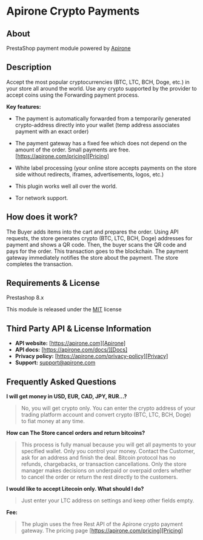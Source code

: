 # Apirone Crypto Payments

## About

PrestaShop payment module powered by [Apirone][Apirone]

## Description

Accept the most popular cryptocurrencies (BTC, LTC, BCH, Doge, etc.) in your store all around the world. Use any crypto supported by the provider to accept coins using the Forwarding payment process.

**Key features:**

* The payment is automatically forwarded from a temporarily generated crypto-address directly into your wallet (temp address associates payment with an exact order)

* The payment gateway has a fixed fee which does not depend on the amount of the order. Small payments are free. [https://apirone.com/pricing][Pricing]

* White label processing (your online store accepts payments on the store side without redirects, iframes, advertisements, logos, etc.)

* This plugin works well all over the world.

* Tor network support.

## How does it work?

The Buyer adds items into the cart and prepares the order. Using API requests, the store generates crypto (BTC, LTC, BCH, Doge) addresses for payment and shows a QR code. Then, the buyer scans the QR code and pays for the order. This transaction goes to the blockchain. The payment gateway immediately notifies the store about the payment. The store completes the transaction.

## Requirements & License

Prestashop 8.x

This module is released under the [MIT][MIT] license

## Third Party API & License Information

* **API website:** [https://apirone.com][Apirone]
* **API docs:** [https://apirone.com/docs/][Docs]
* **Privacy policy:** [https://apirone.com/privacy-policy][Privacy]
* **Support:** <support@apirone.com>

## Frequently Asked Questions

**I will get money in USD, EUR, CAD, JPY, RUR...?**

> No, you will get crypto only. You can enter the crypto address of your trading platform account and convert crypto (BTC, LTC, BCH, Doge) to fiat money at any time.

**How can The Store cancel orders and return bitcoins?**

> This process is fully manual because you will get all payments to your specified wallet. Only you control your money. Contact the Customer, ask for an address and finish the deal. Bitcoin protocol has no refunds, chargebacks, or transaction cancellations. Only the store manager makes decisions on underpaid or overpaid orders whether to cancel the order or return the rest directly to the customers.

**I would like to accept Litecoin only. What should I do?**

> Just enter your LTC address on settings and keep other fields empty.

**Fee:**

>The plugin uses the free Rest API of the Apirone crypto payment gateway. The pricing page [https://apirone.com/pricing][Pricing]

[Pricing]: https://apirone.com/pricing
[Apirone]: https://apirone.com
[Docs]: https://apirone.com/docs
[Privacy]: https://apirone.com/privacy-policy
[MIT]: https://opensource.org/license/mit/